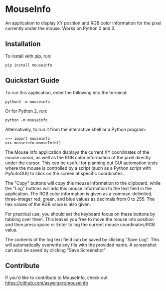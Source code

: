 MouseInfo
======

An application to display XY position and RGB color information for the pixel currently under the mouse. Works on Python 2 and 3.

Installation
------------

To install with pip, run:

    pip install mouseinfo

Quickstart Guide
----------------

To run this application, enter the following into the terminal:

    python3 -m mouseinfo

Or for Python 2, run:

    python -m mouseinfo

Alternatively, to run it from the interactive shell or a Python program:

    >>> import mouseinfo
    >>> mouseinfo.mouseInfo()

The Mouse Info application displays the current XY coordinates of the mouse cursor, as well as the RGB color information of the pixel directly under the cursor. This can be useful for planning out GUI automation tests where the mouse is controlled by a script (such as a Python script with PyAutoGUI) to click on the screen at specific coordinates.

The "Copy" buttons will copy this mouse information to the clipboard, while the "Log" buttons will add this mouse information to the text field in the application. The RGB color information is given as a comman-delimited, three-integer red, green, and blue values as decimals from 0 to 255. The hex values of the RGB value is also given.

For practical use, you should set the keyboard focus on these buttons by tabbing over them. This leaves you free to move the mouse into position and then press space or Enter to log the current mouse coordinates/RGB value.

The contents of the log text field can be saved by clicking "Save Log". This will automatically overwrite any file with the provided name. A screenshot can also be saved by clicking "Save Screenshot"

Contribute
----------

If you'd like to contribute to MouseInfo, check out https://github.com/asweigart/mouseinfo
